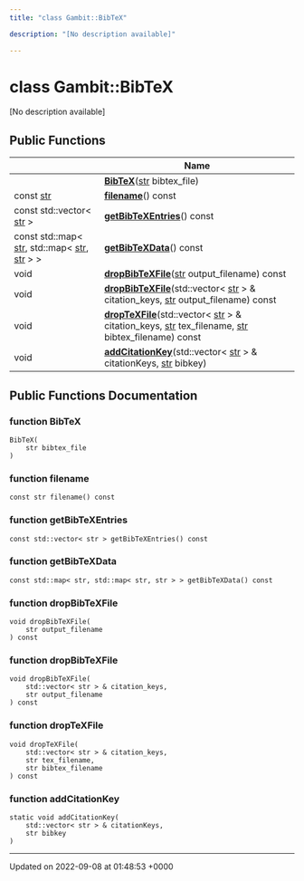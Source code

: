 ```yaml
---
title: "class Gambit::BibTeX"

description: "[No description available]"

---
```


# class Gambit::BibTeX



[No description available]

## Public Functions

|                | Name           |
| -------------- | -------------- |
| | **[BibTeX](/documentation/code/classes/classgambit_1_1bibtex/#function-gambitbibtex-bibtex)**([str](/documentation/code/namespaces/namespacegambit/#typedef-gambit-str) bibtex_file) |
| const [str](/documentation/code/namespaces/namespacegambit/#typedef-gambit-str) | **[filename](/documentation/code/classes/classgambit_1_1bibtex/#function-gambitbibtex-filename)**() const |
| const std::vector< [str](/documentation/code/namespaces/namespacegambit/#typedef-gambit-str) > | **[getBibTeXEntries](/documentation/code/classes/classgambit_1_1bibtex/#function-gambitbibtex-getbibtexentries)**() const |
| const std::map< [str](/documentation/code/namespaces/namespacegambit/#typedef-gambit-str), std::map< [str](/documentation/code/namespaces/namespacegambit/#typedef-gambit-str), [str](/documentation/code/namespaces/namespacegambit/#typedef-gambit-str) > > | **[getBibTeXData](/documentation/code/classes/classgambit_1_1bibtex/#function-gambitbibtex-getbibtexdata)**() const |
| void | **[dropBibTeXFile](/documentation/code/classes/classgambit_1_1bibtex/#function-gambitbibtex-dropbibtexfile)**([str](/documentation/code/namespaces/namespacegambit/#typedef-gambit-str) output_filename) const |
| void | **[dropBibTeXFile](/documentation/code/classes/classgambit_1_1bibtex/#function-gambitbibtex-dropbibtexfile)**(std::vector< [str](/documentation/code/namespaces/namespacegambit/#typedef-gambit-str) > & citation_keys, [str](/documentation/code/namespaces/namespacegambit/#typedef-gambit-str) output_filename) const |
| void | **[dropTeXFile](/documentation/code/classes/classgambit_1_1bibtex/#function-gambitbibtex-droptexfile)**(std::vector< [str](/documentation/code/namespaces/namespacegambit/#typedef-gambit-str) > & citation_keys, [str](/documentation/code/namespaces/namespacegambit/#typedef-gambit-str) tex_filename, [str](/documentation/code/namespaces/namespacegambit/#typedef-gambit-str) bibtex_filename) const |
| void | **[addCitationKey](/documentation/code/classes/classgambit_1_1bibtex/#function-gambitbibtex-addcitationkey)**(std::vector< [str](/documentation/code/namespaces/namespacegambit/#typedef-gambit-str) > & citationKeys, [str](/documentation/code/namespaces/namespacegambit/#typedef-gambit-str) bibkey) |

## Public Functions Documentation

### function BibTeX

```
BibTeX(
    str bibtex_file
)
```


### function filename

```
const str filename() const
```


### function getBibTeXEntries

```
const std::vector< str > getBibTeXEntries() const
```


### function getBibTeXData

```
const std::map< str, std::map< str, str > > getBibTeXData() const
```


### function dropBibTeXFile

```
void dropBibTeXFile(
    str output_filename
) const
```


### function dropBibTeXFile

```
void dropBibTeXFile(
    std::vector< str > & citation_keys,
    str output_filename
) const
```


### function dropTeXFile

```
void dropTeXFile(
    std::vector< str > & citation_keys,
    str tex_filename,
    str bibtex_filename
) const
```


### function addCitationKey

```
static void addCitationKey(
    std::vector< str > & citationKeys,
    str bibkey
)
```


-------------------------------

Updated on 2022-09-08 at 01:48:53 +0000